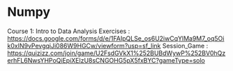 # Numpy
Course 1: Intro to Data Analysis
Exercises : https://docs.google.com/forms/d/e/1FAIpQLSe_os6U2iwCqYlMa9M7_oq5Oik0xIN9vPevgqiJi086W9HGCw/viewform?usp=sf_link
Session_Game : https://quizizz.com/join/game/U2FsdGVkX1%252BUBdWywP%252BV0hQzerhFL6NwsYHPoQiEpiXElzU8sCNGOHG5pX5fxBYC?gameType=solo

